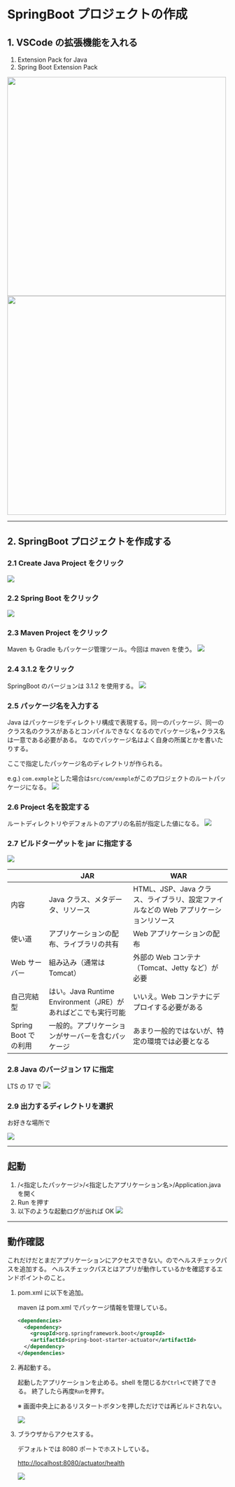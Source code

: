 # SpringBoot プロジェクトの作成

## 1. VSCode の拡張機能を入れる

1. Extension Pack for Java
2. Spring Boot Extension Pack

<img src="./images/ExtensionPackforJava.png" width=500> <img src="./images/SpringBootExtensionPack.png" width=500>

---

## 2. SpringBoot プロジェクトを作成する

### 2.1 Create Java Project をクリック

![](./images/1.png)

### 2.2 Spring Boot をクリック

![](./images/2.png)

### 2.3 Maven Project をクリック

Maven も Gradle もパッケージ管理ツール。今回は maven を使う。
![](./images/3.png)

### 2.4 3.1.2 をクリック

SpringBoot のバージョンは 3.1.2 を使用する。
![](./images/4.png)

### 2.5 パッケージ名を入力する

Java はパッケージをディレクトリ構成で表現する。同一のパッケージ、同一のクラス名のクラスがあるとコンパイルできなくなるのでパッケージ名+クラス名は一意である必要がある。
なのでパッケージ名はよく自身の所属とかを書いたりする。

ここで指定したパッケージ名のディレクトリが作られる。

e.g.) `com.exmple`とした場合は`src/com/exmple`がこのプロジェクトのルートパッケージになる。
![](./images/5.png)

### 2.6 Project 名を設定する

ルートディレクトリやデフォルトのアプリの名前が指定した値になる。
![](./images/6.png)

### 2.7 ビルドターゲットを jar に指定する

![](./images/7.png)

|                      | JAR                                                           | WAR                                                                                 |
| -------------------- | ------------------------------------------------------------- | ----------------------------------------------------------------------------------- |
| 内容                 | Java クラス、メタデータ、リソース                             | HTML、JSP、Java クラス、ライブラリ、設定ファイルなどの Web アプリケーションリソース |
| 使い道               | アプリケーションの配布、ライブラリの共有                      | Web アプリケーションの配布                                                          |
| Web サーバー         | 組み込み（通常は Tomcat）                                     | 外部の Web コンテナ（Tomcat、Jetty など）が必要                                     |
| 自己完結型           | はい。Java Runtime Environment（JRE）があればどこでも実行可能 | いいえ。Web コンテナにデプロイする必要がある                                        |
| Spring Boot での利用 | 一般的。アプリケーションがサーバーを含むパッケージ            | あまり一般的ではないが、特定の環境では必要となる                                    |

### 2.8 Java のバージョン 17 に指定

LTS の 17 で
![](./images/8.png)

### 2.9 出力するディレクトリを選択

お好きな場所で

![](./images/9.png)

---

## 起動

1. /<指定したパッケージ>/<指定したアプリケーション名>/Application.java を開く
2. Run を押す
3. 以下のような起動ログが出れば OK
   ![](./images/firstRun.png)

---

## 動作確認

これだけだとまだアプリケーションにアクセスできない。のでヘルスチェックパスを追加する。
ヘルスチェックパスとはアプリが動作しているかを確認するエンドポイントのこと。

1. pom.xml に以下を追加。

   maven は pom.xml でパッケージ情報を管理している。

   ```xml
   <dependencies>
     <dependency>
       <groupId>org.springframework.boot</groupId>
       <artifactId>spring-boot-starter-actuator</artifactId>
     </dependency>
   </dependencies>
   ```

2. 再起動する。

   起動したアプリケーションを止める。shell を閉じるか`Ctrl+C`で終了できる。
   終了したら再度`Run`を押す。

   ※ 画面中央上にあるリスタートボタンを押しただけでは再ビルドされない。

   ![](./images/secondRun.png)

3. ブラウザからアクセスする。

   デフォルトでは 8080 ポートでホストしている。

   [http://localhost:8080/actuator/health](http://localhost:8080/actuator/health)

   ![](./images/health.png)
